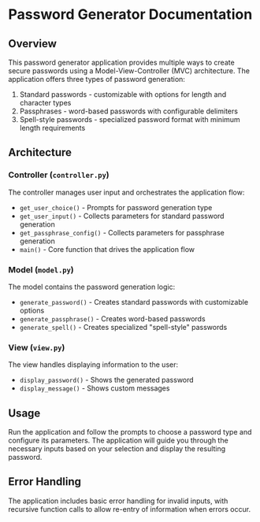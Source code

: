 # Password Generator Documentation

## Overview
This password generator application provides multiple ways to create secure passwords using a Model-View-Controller (MVC) architecture. The application offers three types of password generation:

1. Standard passwords - customizable with options for length and character types
2. Passphrases - word-based passwords with configurable delimiters
3. Spell-style passwords - specialized password format with minimum length requirements

## Architecture

### Controller (`controller.py`)
The controller manages user input and orchestrates the application flow:
- `get_user_choice()` - Prompts for password generation type
- `get_user_input()` - Collects parameters for standard password generation
- `get_passphrase_config()` - Collects parameters for passphrase generation
- `main()` - Core function that drives the application flow

### Model (`model.py`)
The model contains the password generation logic:
- `generate_password()` - Creates standard passwords with customizable options
- `generate_passphrase()` - Creates word-based passwords
- `generate_spell()` - Creates specialized "spell-style" passwords

### View (`view.py`)
The view handles displaying information to the user:
- `display_password()` - Shows the generated password
- `display_message()` - Shows custom messages

## Usage
Run the application and follow the prompts to choose a password type and configure its parameters. The application will guide you through the necessary inputs based on your selection and display the resulting password.

## Error Handling
The application includes basic error handling for invalid inputs, with recursive function calls to allow re-entry of information when errors occur.